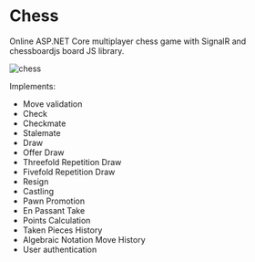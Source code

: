 # Chess
Online ASP.NET Core multiplayer chess game with SignalR and chessboardjs board JS library.

![chess](https://user-images.githubusercontent.com/53121994/68796222-2de51580-065b-11ea-9a6b-a1cce28177c4.jpg)

Implements:
  - Move validation
  - Check
  - Checkmate
  - Stalemate
  - Draw
  - Offer Draw
  - Threefold Repetition Draw
  - Fivefold Repetition Draw
  - Resign
  - Castling
  - Pawn Promotion
  - En Passant Take
  - Points Calculation
  - Taken Pieces History
  - Algebraic Notation Move History
  - User authentication
